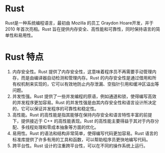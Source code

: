 # Rust

Rust是一种系统编程语言，最初由 Mozilla 的员工 Graydon Hoare开发，并于 2010 年首次亮相。Rust 旨在提供内存安全、高性能和可靠性，同时保持语言的简单性和易用性。

# Rust 特点

1. 内存安全性。Rust 提供了内存安全性，这意味着程序员不再需要手动管理内存，而是由编译器自动检测和管理内存。Rust 的内存安全性是通过借用和所有权机制来实现的，它可以有效地防止内存泄漏、空指针引用和缓冲区溢出等问题。
2. 并发性强。Rust 提供了一些并发编程的原语，例如通道和锁，使得编写高效的并发程序更加容易。Rust 的并发性强是由其内存安全性和语言设计所决定的，它可以保证并发程序的可靠性和稳定性。
3. 高性能。Rust 的高性能是指其能够在保持内存安全和语言特性丰富的前提下，提供接近于 C++ 的高性能表现。Rust 的高性能主要得益于其对于内存分配、多线程处理和零成本抽象等方面的优化。
4. 易用性。Rust 的语法和结构非常简单，使得编写代码更加容易。Rust 语言的标准库提供了许多有用的工具和函数，可以帮助程序员更快地编写代码。
5. 跨平台性。Rust 设计的注重跨平台性，可以在不同的操作系统上运行。

